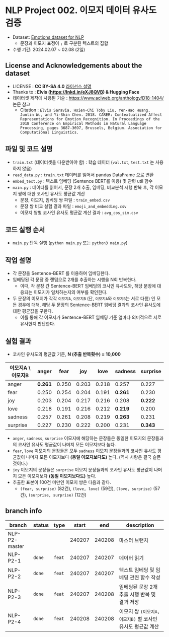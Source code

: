 # NLP Project 002. 이모지 데이터 유사도 검증
* Dataset: [Emotions dataset for NLP](https://www.kaggle.com/datasets/praveengovi/emotions-dataset-for-nlp)
  * 문장과 이모지 표정이 ```;``` 로 구분된 텍스트의 집합
* 수행 기간: 2024.02.07 ~ 02.08 (2일)

## License and Acknowledgements about the dataset
* LICENSE : **CC BY-SA 4.0** [라이선스 설명](https://creativecommons.org/licenses/by-sa/4.0/)
* Thanks to : **Elvis (https://lnkd.in/eXJ8QVB) & Hugging Face**
* 데이터셋 제작에 사용된 기술 : https://www.aclweb.org/anthology/D18-1404/ 논문 참고
  * Citation : ```Elvis Saravia, Hsien-Chi Toby Liu, Yen-Hao Huang, Junlin Wu, and Yi-Shin Chen. 2018. CARER: Contextualized Affect Representations for Emotion Recognition. In Proceedings of the 2018 Conference on Empirical Methods in Natural Language Processing, pages 3687–3697, Brussels, Belgium. Association for Computational Linguistics.``` 

## 파일 및 코드 설명
* ```train.txt``` (데이터셋을 다운받아야 함) : 학습 데이터 (```val.txt```, ```test.txt``` 는 사용하지 않음)
* ```read_data.py``` : ```train.txt``` 데이터를 읽어서 pandas DataFrame 으로 변환
* ```embed_text.py``` : 텍스트 임베딩 (Sentence BERT를 이용) 및 관련 util 함수
* ```main.py``` : 데이터를 읽어서, 문장 2개 추출, 임베딩, 비교분석 시행 반복 후, 각 이모지 쌍에 대한 코사인 유사도 평균값 계산
  * 문장, 이모지, 임베딩 쌍 파일 : ```train_embed.csv```
  * 문장 쌍 비교 실험 결과 파일 : ```emoji_and_embedding.csv```
  * 이모지 쌍별 코사인 유사도 평균값 계산 결과 : ```avg_cos_sim.csv```

## 코드 실행 순서
* ```main.py``` 단독 실행 (```python main.py``` 또는 ```python3 main.py```)

## 작업 설명
* 각 문장을 Sentence-BERT 를 이용하여 임베딩한다.
* 임베딩된 각 문장 중 랜덤으로 2개를 추출하는 시행을 N회 반복한다.
  * 이때, 각 문장 간 Sentence-BERT 임베딩의 코사인 유사도와, 해당 문장에 대응되는 이모지가 일치하는지의 여부를 확인한다.
* 두 문장의 이모지가 각각 ```이모지A```, ```이모지B``` (단, ```이모지A```와 ```이모지B```는 서로 다름) 인 모든 경우에 대해, 해당 두 문장의 Sentence-BERT 임베딩 결과의 코사인 유사도에 대한 평균값을 구한다.
  * 이를 통해 각 이모지가 Sentence-BERT 임베딩 기준 얼마나 의미적으로 서로 유사한지 판단한다.

## 실험 결과
* 코사인 유사도의 평균값 기준, **N (추출 반복횟수) = 10,000**

|이모지A \ 이모지B|anger|fear|joy|love|sadness|surprise|
|---|---|---|---|---|---|---|
|anger|**0.261**|0.250|0.203|0.218|0.257|0.227|
|fear|0.250|0.254|0.204|0.191|**0.261**|0.230|
|joy|0.203|0.204|0.217|0.216|0.208|**0.222**|
|love|0.218|0.191|0.216|0.212|**0.219**|0.200|
|sadness|0.257|0.261|0.208|0.219|**0.263**|0.231|
|surprise|0.227|0.230|0.222|0.200|0.231|**0.343**|

* ```anger```, ```sadness```, ```surprise``` 이모지에 해당하는 문장들은 동일한 이모지의 문장들과의 코사인 유사도 평균값이 나머지 모든 이모지보다 높다.
* ```fear```, ```love``` 이모지의 문장들은 모두 ```sadness``` 이모지 문장들과의 코사인 유사도 평균값이 나머지 모든 이모지보다 **(동일 이모지보다도)** 높다. (역시 사랑은 결국 슬픈 것이다.)
* ```joy``` 이모지의 문장들은 ```surprise``` 이모지 문장들과의 코사인 유사도 평균값이 나머지 모든 이모지보다 **(동일 이모지보다도)** 높다.
* 추출한 표본이 100건 미만인 이모지 쌍은 다음과 같다.
  * ```(fear, surprise)``` (82건), ```(love, love)``` (59건), ```(love, surprise)``` (57건), ```(surprise, surprise)``` (12건)

## branch info
|branch|status|type|start|end|description|
|---|---|---|---|---|---|
|NLP-P2-master|||240207|240208|마스터 브랜치|
|NLP-P2-1|```done```|```feat```|240207|240207|데이터 읽기|
|NLP-P2-2|```done```|```feat```|240207|240207|텍스트 임베딩 및 임베딩 관련 함수 작성|
|NLP-P2-3|```done```|```feat```|240207|240208|임베딩된 문장 2개 추출 시행 반복 및 결과 저장|
|NLP-P2-4|```done```|```feat```|240208|240208|이모지 쌍 ```(이모지A, 이모지B)``` 별 코사인 유사도 평균값 계산|

